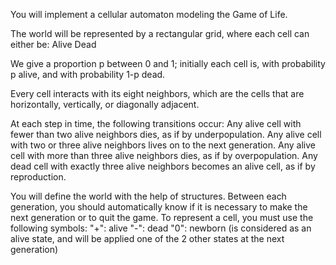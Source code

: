 You will implement a cellular automaton modeling the Game of Life.

The world will be represented by a rectangular grid, where each cell can either be:
Alive
Dead

We give a proportion p between 0 and 1; initially each cell is, with probability p alive, and with probability 1-p dead.

Every cell interacts with its eight neighbors, which are the cells that are horizontally, vertically, or diagonally adjacent.

At each step in time, the following transitions occur:
Any alive cell with fewer than two alive neighbors dies, as if by underpopulation.
Any alive cell with two or three alive neighbors lives on to the next generation.
Any alive cell with more than three alive neighbors dies, as if by overpopulation.
Any dead cell with exactly three alive neighbors becomes an alive cell, as if by reproduction.

You will define the world with the help of structures.
Between each generation, you should automatically know if it is necessary to make the next generation or to quit the game.
To represent a cell, you must use the following symbols:
"+": alive
"-": dead
"0": newborn (is considered as an alive state, and will be applied one of the 2 other states at the next generation)
